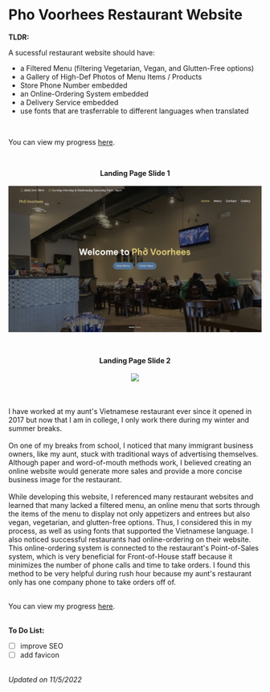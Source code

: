 # Pho Voorhees Restaurant Website

<b> TLDR: </b>

A sucessful restaurant website should have:
 * a Filtered Menu (filtering Vegetarian, Vegan, and Glutten-Free options)
 * a Gallery of High-Def Photos of Menu Items / Products
 * Store Phone Number embedded
 * an Online-Ordering System embedded
 * a Delivery Service embedded
 * use fonts that are trasferrable to different languages when translated
 <br>
 
 You can view my progress [here][1].
 
[1]: http://phovoorhees.com/
 
<br>
<p align = "center"> 
 <b>Landing Page Slide 1</b> <br> <br>
 <img width="800" height="auto" src="LandingPage1.png">
 </p>
<br> 

<p align = "center"> 
 <b>Landing Page Slide 2</b> <br> <br>
 <img width="800" height="auto" src="LandingPage2.png">
 </p>
<br> 

<br>
I have worked at my aunt's Vietnamese restaurant ever since it opened in 2017 but now that I am in college, I only work there during my winter and summer breaks. 
<br> <br>
On one of my breaks from school, I noticed that many immigrant business owners, like my aunt, stuck with traditional ways of advertising themselves. Although paper and word-of-mouth methods work, I believed creating an online website would generate more sales and provide a more concise business image for the restaurant.
<br> <br>
While developing this website, I referenced many restaurant websites and learned that many lacked a filtered menu, an online menu that sorts through the items of the menu to display not only appetizers and entrees but also vegan, vegetarian, and glutten-free options. Thus, I considered this in my process, as well as using fonts that supported the Vietnamese language. I also noticed successful restaurants had online-ordering on their website. This online-ordering system is connected to the restaurant's Point-of-Sales system, which is very beneficial for Front-of-House staff because it minimizes the number of phone calls and time to take orders. I found this method to be very helpful during rush hour because my aunt's restaurant only has one company phone to take orders off of. 
<br> <br>

You can view my progress [here][1].

[1]: http://phovoorhees.com/

<br>
<b> To Do List: </b>

- [ ] improve SEO 
- [ ] add favicon

<br> 
<i>Updated on 11/5/2022</i>
